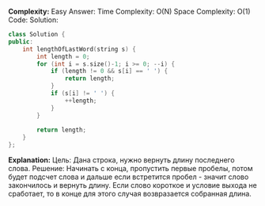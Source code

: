 **Complexity:** Easy
Answer:
	Time Complexity: O(N)
	Space Complexity: O(1)
Code:
Solution:
```cpp
class Solution {
public:
	int lengthOfLastWord(string s) {
		int length = 0;
		for (int i = s.size()-1; i >= 0; --i) {
			if (length != 0 && s[i] == ' ') {
				return length;
			}
			if (s[i] != ' ') {
				++length;
			}
		}
		  
		return length;
	}
};
```
**Explanation:**
	Цель: Дана строка, нужно вернуть длину последнего слова.
	Решение: Начинать с конца, пропустить первые пробелы, потом будет подсчет слова и дальше если встретится пробел - значит слово закончилось и вернуть длину. Если слово короткое и условие выхода не сработает, то в конце для этого случая возвразается собранная длина.
